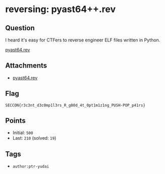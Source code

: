 # reversing: pyast64++.rev
## Question
I heard it's easy for CTFers to reverse engineer ELF files written in Python.

[pyast64.rev](files/pyast64.rev)

## Attachments
- [pyast64.rev](files/pyast64.rev)

## Flag
```
SECCON{r3c3nt_d3c0mp1l3rs_R_g00d_4t_0pt1m1z1ng_PUSH-POP_p41rs}
```

## Points
- Initial: `500`
- Last: `210` (solved: `19`)

## Tags
- `author:ptr-yudai`
    